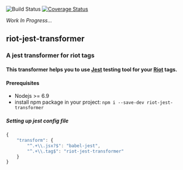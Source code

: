 ![Build Status](https://travis-ci.org/tompascall/riot-jest-transformer.svg?branch=master) [![Coverage Status](https://coveralls.io/repos/tompascall/riot-jest-transformer/badge.svg?branch=master)](https://coveralls.io/r/tompascall/riot-jest-transformer?branch=master)

*Work In Progress...*

## riot-jest-transformer

### A jest transformer for riot tags

#### This transformer helps you to use [Jest](https://facebook.github.io/jest/) testing tool for your [Riot](http://riotjs.com/) tags.

#### Prerequisites

- Nodejs >= 6.9
- install npm package in your project: `npm i --save-dev riot-jest-transformer`

##### Setting up jest config file

```js
{
    "transform": {
        "^.+\\.jsx?$": "babel-jest",
        "^.+\\.tag$": "riot-jest-transformer"
    }
}
```
